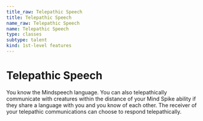 ```yaml
---
title_raw: Telepathic Speech
title: Telepathic Speech
name_raw: Telepathic Speech
name: Telepathic Speech
type: classes
subtype: talent
kind: 1st-level features
---
```


# Telepathic Speech

You know the Mindspeech language. You can also telepathically communicate with creatures within the distance of your Mind Spike ability if they share a language with you and you know of each other. The receiver of your telepathic communications can choose to respond telepathically.
